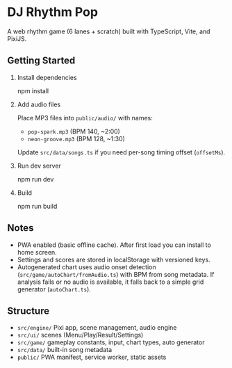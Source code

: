DJ Rhythm Pop
===============

A web rhythm game (6 lanes + scratch) built with TypeScript, Vite, and PixiJS.

Getting Started
---------------

1) Install dependencies

   npm install

2) Add audio files

   Place MP3 files into `public/audio/` with names:
   - `pop-spark.mp3` (BPM 140, ~2:00)
   - `neon-groove.mp3` (BPM 128, ~1:30)

   Update `src/data/songs.ts` if you need per-song timing offset (`offsetMs`).

3) Run dev server

   npm run dev

4) Build

   npm run build

Notes
-----
- PWA enabled (basic offline cache). After first load you can install to home screen.
- Settings and scores are stored in localStorage with versioned keys.
- Autogenerated chart uses audio onset detection (`src/game/autoChart/fromAudio.ts`) with BPM from song metadata.
  If analysis fails or no audio is available, it falls back to a simple grid generator (`autoChart.ts`).

Structure
---------
- `src/engine/` Pixi app, scene management, audio engine
- `src/ui/` scenes (Menu/Play/Result/Settings)
- `src/game/` gameplay constants, input, chart types, auto generator
- `src/data/` built-in song metadata
- `public/` PWA manifest, service worker, static assets
